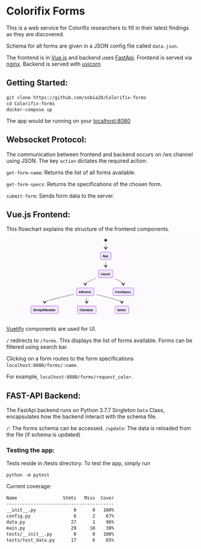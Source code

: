 # Colorifix Forms

This is a web service for Colorifix researchers to fill in their latest findings as they are discovered.

Schema for all forms are given in a JSON config file called `data.json`.

The frontend is in [Vue.js](https://vuejs.org/) and backend uses [FastApi](https://fastapi.tiangolo.com/). 
Frontend is served via [nginx](https://www.nginx.com/).
Backend is served with [uvicorn](https://www.uvicorn.org/)

## Getting Started:

```
git clone https://github.com/sobia20/Colorifix-forms
cd Colorifix-forms
docker-compose up
```
The app would be running on your [localhost:8080](localhost:8080)
## Websocket Protocol:

The communication between frontend and backend occurs on /ws channel using JSON.
The key `action` dictates the required action:

`get-form-name`: Returns the list of all forms available.

`get-form-specs`: Returns the specifications of the chosen form.

`submit-form`: Sends form data to the server.

## Vue.js Frontend:

This flowchart explains the structure of the frontend components.

![alt text](https://github.com/sobia20/Colorifix-forms/blob/main/readme.png)

[Vuetify](https://vuetifyjs.com/en/) components are used for UI.

`/` redirects to `/forms`.
This displays the list of forms available.
Forms can be filtered using search bar.

Clicking on a form routes to the form specifications `localhost:8080/forms/:name`.

For example, `localhost:8080/forms/request_color`.


## FAST-API Backend:

The FastApi backend runs on Python 3.7.7
Singleton `Data` Class, encapsulates how the backend interact with the schema file.

`/`:        The forms schema can be accessed.
`/update`:  The data is reloaded from the file (if schema is updated)

### Testing the app:

Tests reside in /tests directory. 
To test the app, simply run 

```
python -m pytest
```

Current coverage:
```
Name                 Stmts   Miss  Cover
----------------------------------------
__init__.py              0      0   100%
config.py                6      2    67%
data.py                 27      1    96%
main.py                 29     18    38%
tests/__init__.py        0      0   100%
tests/test_data.py      17      6    65%

```
 
